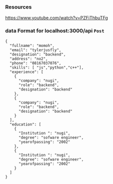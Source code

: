 ### Resources

https://www.youtube.com/watch?v=PZFiThbuTFg

### data Format for localhost:3000/api `Post`

```
{
  "fullname": "momoh",
  "email": "tylerjusfly",
  "designation": "backend",
  "address": "no2",
  "phone": "08167037076",
  "skills": [ "js","python","c++"],
  "experience": [
    {
      "company": "nugi",
      "role": "backend",
      "designation": "backend"
    },
    {
      "company": "nugi",
      "role": "backend",
      "designation": "backend"
    }
  ],
  "education": [
    {
      "Institution ": "nugi",
      "degree": "sofware engineer",
      "yearofpassing": "2002"
    },
    {
      "Institution ": "nugi",
      "degree": "sofware engineer",
      "yearofpassing": "2002"
    }
  ]
}

```
